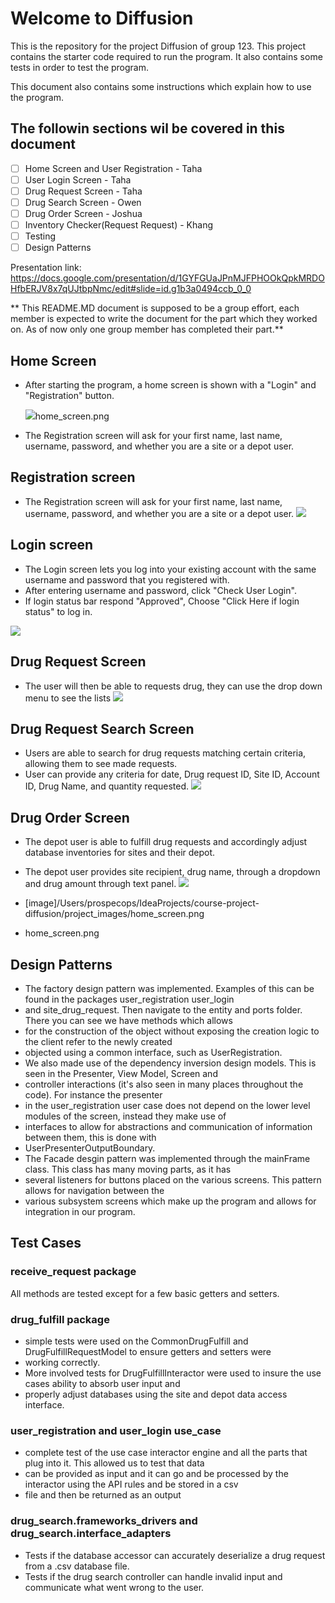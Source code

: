 # Welcome to Diffusion

This is the repository for the project Diffusion of group 123. This project contains the starter code required to run
the program. It also contains some tests in order to test the program.

This document also contains some instructions which explain how to use the program.

## The followin sections wil be covered in this document
- [ ] Home Screen and User Registration - Taha
- [ ] User Login Screen - Taha
- [ ] Drug Request Screen - Taha
- [ ] Drug Search Screen - Owen
- [ ] Drug Order Screen  - Joshua
- [ ] Inventory Checker(Request Request) - Khang
- [ ] Testing 
- [ ] Design Patterns

Presentation link: https://docs.google.com/presentation/d/1GYFGUaJPnMJFPHOOkQpkMRDOHfbERJV8x7qUJtbpNmc/edit#slide=id.g1b3a0494ccb_0_0

** This README.MD document is supposed to be a group effort, each member is expected to write the document for the 
part which they worked on. As of now only one group member has completed their part.**

## Home Screen

* After starting the program, a home screen is shown with a "Login" and "Registration" button.

  ![](/Users/prospecops/Documents/home_screen.png)home_screen.png



* The Registration screen will ask for your first name, last name, username, password, and whether you are a site or a 
depot user.

## Registration screen

* The Registration screen will ask for your first name, last name, username, password, and whether you are a site or a 
depot user.
![](/Users/prospecops/Documents/user_registration_screen.png)

## Login screen

* The Login screen lets you log into your existing account with the same username and password that you registered with.
* After entering username and password, click "Check User Login".
* If login status bar respond "Approved", Choose "Click Here if login status" to log in.

![](/Users/prospecops/Documents/user_login_success.png)


## Drug Request Screen

* The user will then be able to requests drug, they can use the drop down menu to see the lists
![](/Users/prospecops/Documents/drug_request_screen.png)


## Drug Request Search Screen

* Users are able to search for drug requests matching certain criteria, allowing them to see made requests.
* User can provide any criteria for date, Drug request ID, Site ID, Account ID, Drug Name, and quantity requested.
![](/Users/prospecops/Documents/drug_search_screen.png)


## Drug Order Screen

* The depot user is able to fulfill drug requests and accordingly adjust database inventories for sites and their depot.
* The depot user provides site recipient, drug name, through a dropdown and drug amount through text panel.
![](/Users/prospecops/Documents/drug_order_screen.png)


* [image]/Users/prospecops/IdeaProjects/course-project-diffusion/project_images/home_screen.png
* home_screen.png



## Design Patterns
* The factory design pattern was implemented. Examples of this can be found in the packages user_registration user_login
* and site_drug_request. Then navigate to the entity and ports folder. There you can see we have methods which allows 
* for the construction of the object without exposing the creation logic to the client refer to the newly created
* objected using a common interface, such as UserRegistration.
* We also made use of the dependency inversion design models. This is seen in the Presenter, View Model, Screen and
* controller interactions (it's also seen in many places throughout the code). For instance the presenter 
* in the user_registration user case does not depend on the lower level modules of the screen, instead they make use of
* interfaces to allow for abstractions and communication of information between them, this is done with 
* UserPresenterOutputBoundary.
* The Facade desgin pattern was implemented through the mainFrame class. This class has many moving parts, as it has 
* several listeners for buttons placed on the various screens. This pattern allows for navigation between the 
* various subsystem screens which make up the program and allows for integration in our program.



## Test Cases

### receive_request package
All methods are tested except for a few basic getters and setters.

### drug_fulfill package
* simple tests were used on the CommonDrugFulfill and DrugFulfillRequestModel to ensure getters and setters were
* working correctly.
* More involved tests for DrugFulfillInteractor were used to insure the use cases ability to absorb user input and
* properly adjust databases using the site and depot data access interface.

### user_registration and user_login use_case
* complete test of the use case interactor engine and all the parts that plug into it. This allowed us to test that data
* can be provided as input and it can go and be processed by the interactor using the API rules and be stored in a csv 
* file and then be returned as an output

### drug_search.frameworks_drivers and drug_search.interface_adapters
* Tests if the database accessor can accurately deserialize a drug request from a .csv database file.
* Tests if the drug search controller can handle invalid input and communicate what went wrong to the user.
